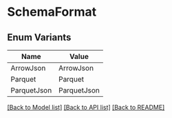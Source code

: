 # SchemaFormat

## Enum Variants

| Name | Value |
|---- | -----|
| ArrowJson | ArrowJson |
| Parquet | Parquet |
| ParquetJson | ParquetJson |


[[Back to Model list]](../README.md#documentation-for-models) [[Back to API list]](../README.md#documentation-for-api-endpoints) [[Back to README]](../README.md)


